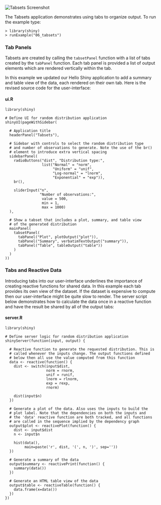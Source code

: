 

![Tabsets Screenshot](screenshots/tabsets.png)

The Tabsets application demonstrates using tabs to organize output. To run the example type: 

<pre><code class="console">&gt; library(shiny)
&gt; runExample(&quot;06_tabsets&quot;)
</code></pre>

### Tab Panels

Tabsets are created by calling the `tabsetPanel` function with a list of tabs created by the `tabPanel` function. Each tab panel is provided a list of output elements which are rendered vertically within the tab.

In this example we updated our Hello Shiny application to add a summary and table view of the data,  each rendered on their own tab. Here is the revised source code for the user-interface:

#### ui.R
<pre><code class="r">library(shiny)

# Define UI for random distribution application 
shinyUI(pageWithSidebar(

  # Application title
  headerPanel(&quot;Tabsets&quot;),

  # Sidebar with controls to select the random distribution type
  # and number of observations to generate. Note the use of the br()
  # element to introduce extra vertical spacing
  sidebarPanel(
    radioButtons(&quot;dist&quot;, &quot;Distribution type:&quot;,
                 list(&quot;Normal&quot; = &quot;norm&quot;,
                      &quot;Uniform&quot; = &quot;unif&quot;,
                      &quot;Log-normal&quot; = &quot;lnorm&quot;,
                      &quot;Exponential&quot; = &quot;exp&quot;)),
    br(),

    sliderInput(&quot;n&quot;, 
                &quot;Number of observations:&quot;, 
                 value = 500,
                 min = 1, 
                 max = 1000)
  ),

  # Show a tabset that includes a plot, summary, and table view
  # of the generated distribution
  mainPanel(
    tabsetPanel(
      tabPanel(&quot;Plot&quot;, plotOutput(&quot;plot&quot;)), 
      tabPanel(&quot;Summary&quot;, verbatimTextOutput(&quot;summary&quot;)), 
      tabPanel(&quot;Table&quot;, tableOutput(&quot;table&quot;))
    )
  )
))
</code></pre>

### Tabs and Reactive Data

Introducing tabs into our user-interface underlines the importance of creating reactive functions for shared data. In this example each tab provides its own view of the dataset. If the dataset is expensive to compute then our user-interface might be quite slow to render. The server script below demonstrates how to calculate the data once in a reactive function and have the result be shared by all of the output tabs:

#### server.R

<pre><code class="r">library(shiny)

# Define server logic for random distribution application
shinyServer(function(input, output) {

  # Reactive function to generate the requested distribution. This is 
  # called whenever the inputs change. The output functions defined 
  # below then all use the value computed from this function
  data &lt;- reactive(function() {  
    dist &lt;- switch(input$dist,
                   norm = rnorm,
                   unif = runif,
                   lnorm = rlnorm,
                   exp = rexp,
                   rnorm)

    dist(input$n)
  })

  # Generate a plot of the data. Also uses the inputs to build the 
  # plot label. Note that the dependencies on both the inputs and
  # the 'data' reactive function are both tracked, and all functions 
  # are called in the sequence implied by the dependency graph
  output$plot &lt;- reactivePlot(function() {
    dist &lt;- input$dist
    n &lt;- input$n

    hist(data(), 
         main=paste(&#39;r&#39;, dist, &#39;(&#39;, n, &#39;)&#39;, sep=&#39;&#39;))
  })

  # Generate a summary of the data
  output$summary &lt;- reactivePrint(function() {
    summary(data())
  })

  # Generate an HTML table view of the data
  output$table &lt;- reactiveTable(function() {
    data.frame(x=data())
  })
})
</code></pre>
